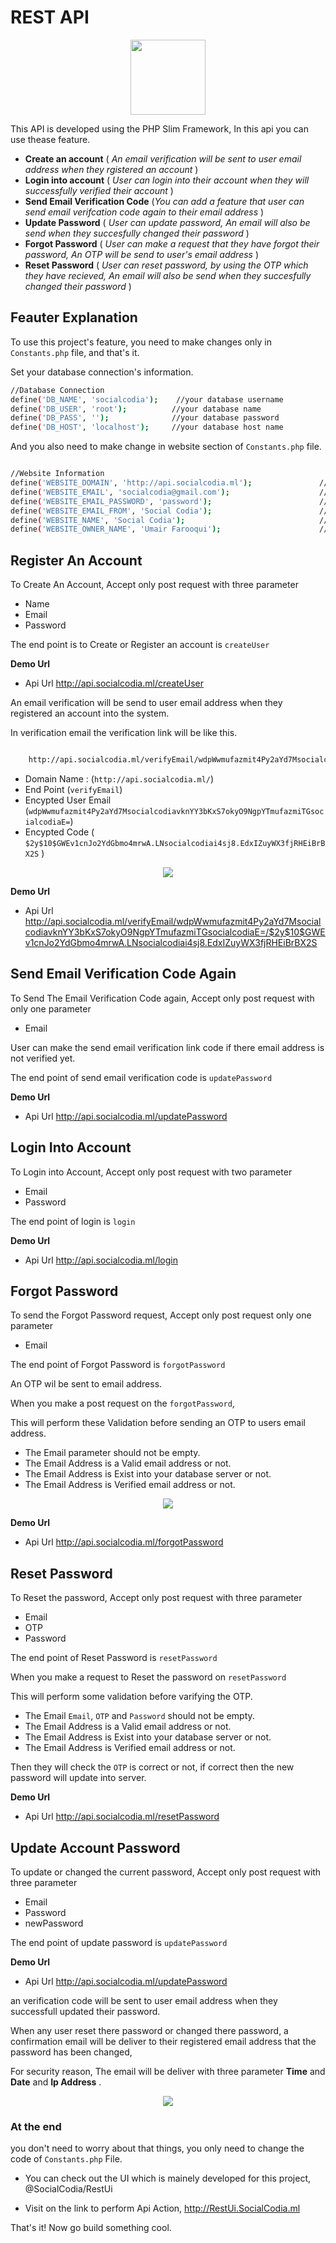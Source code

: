 # REST API

<p align="center">
    <img src="https://i.imgur.com/ldslPC7.png" width="120" >
</p>

This API is developed using the PHP Slim Framework, In this api you can use thease feature.

* **Create an account** ( *An email verification will be sent to user email address when they rgistered an account* )
* **Login into account** ( *User can login into their account when they will successfully verified their account* )
* **Send Email Verification Code** (*You can add a feature that user can send email verifcation code again to their email address* )
* **Update Password** ( *User can update password, An email will also be send when they succesfully changed their password* )
* **Forgot Password** ( *User can make a request that they have forgot their password, An OTP will be send to user's email address* )
* **Reset Password** ( *User can reset password, by using the OTP which they have recieved, An email will also be send when they succesfully changed their password* )


## Feauter Explanation

To use this project's feature, you need to make changes only in `Constants.php` file, and that's it.

Set your database connection's information.
```bash
//Database Connection
define('DB_NAME', 'socialcodia');    //your database username
define('DB_USER', 'root');          //your database name
define('DB_PASS', '');              //your database password
define('DB_HOST', 'localhost');     //your database host name
```

And you also need to make change in website section of `Constants.php` file.

```bash

//Website Information
define('WEBSITE_DOMAIN', 'http://api.socialcodia.ml');               //your domain name
define('WEBSITE_EMAIL', 'socialcodia@gmail.com');                    //your email address
define('WEBSITE_EMAIL_PASSWORD', 'password');                        //your email password
define('WEBSITE_EMAIL_FROM', 'Social Codia');                        // your website name here
define('WEBSITE_NAME', 'Social Codia');                              //your website name here
define('WEBSITE_OWNER_NAME', 'Umair Farooqui');                      //your name, we will send this name with email verification mail.

```

## Register An Account

To Create An Account, Accept only post request with three parameter
* Name
* Email
* Password

The end point is to Create or Register an account is `createUser`

<b>Demo Url</b> 
* Api Url <a href="http://api.socialcodia.ml/createUser">http://api.socialcodia.ml/createUser</a>


An email verification will be send to user email address when they registered an account into the system.

In verification email the verification link will be like this.

```bash

    http://api.socialcodia.ml/verifyEmail/wdpWwmufazmit4Py2aYd7MsocialcodiavknYY3bKxS7okyO9NgpYTmufazmiTGsocialcodiaE=/$2y$10$GWEv1cnJo2YdGbmo4mrwA.LNsocialcodiai4sj8.EdxIZuyWX3fjRHEiBrBX2S

```
* Domain Name : (` http://api.socialcodia.ml/ `)
* End Point (` verifyEmail `)
* Encypted User Email (` wdpWwmufazmit4Py2aYd7MsocialcodiavknYY3bKxS7okyO9NgpYTmufazmiTGsocialcodiaE= `)
* Encypted Code ( `$2y$10$GWEv1cnJo2YdGbmo4mrwA.LNsocialcodiai4sj8.EdxIZuyWX3fjRHEiBrBX2S` )

<p align="center">
    <img src="https://i.imgur.com/AGeCYFR.png" >
</p>

<b>Demo Url</b> 
* Api Url <a href="http://api.socialcodia.ml/verifyEmail/wdpWwmufazmit4Py2aYd7MsocialcodiavknYY3bKxS7okyO9NgpYTmufazmiTGsocialcodiaE=/$2y$10$GWEv1cnJo2YdGbmo4mrwA.LNsocialcodiai4sj8.EdxIZuyWX3fjRHEiBrBX2S">http://api.socialcodia.ml/verifyEmail/wdpWwmufazmit4Py2aYd7MsocialcodiavknYY3bKxS7okyO9NgpYTmufazmiTGsocialcodiaE=/$2y$10$GWEv1cnJo2YdGbmo4mrwA.LNsocialcodiai4sj8.EdxIZuyWX3fjRHEiBrBX2S</a>


## Send Email Verification Code Again

To Send The Email Verification Code again, Accept only post request with only one parameter
* Email

User can make the send email verification link code if there email address is not verified yet.

The end point of send email verification code is `updatePassword`

<b>Demo Url</b>
* Api Url <a href="http://api.socialcodia.ml/updatePassword">http://api.socialcodia.ml/updatePassword</a>


## Login Into Account

To Login into Account, Accept only post request with two parameter
* Email
* Password

The end point of login is `login`

<b>Demo Url</b> 
* Api Url <a href="http://api.socialcodia.ml/login">http://api.socialcodia.ml/login</a>

## Forgot Password

To send the Forgot Password request, Accept only post request only one parameter
* Email

The end point of Forgot Password is `forgotPassword`

An OTP wil be sent to email address.

When you make a post request on the `forgotPassword`, 

This will perform these Validation before sending an OTP to users email address.

* The Email parameter should not be empty.
* The Email Address is a Valid email address or not.
* The Email Address is Exist into your database server or not.
* The Email Address is Verified email address or not.

<p align="center">
    <img src="https://i.imgur.com/zDJCbnS.png" >
</p>

<b>Demo Url</b> 
* Api Url <a href="http://api.socialcodia.ml/forgotPassword">http://api.socialcodia.ml/forgotPassword</a>

## Reset Password

To Reset the password, Accept only post request with three parameter
* Email
* OTP
* Password

The end point of Reset Password is `resetPassword`

When you make a request to Reset the password on `resetPassword`

This will perform some validation before varifying the OTP.
* The Email `Email`, `OTP` and `Password` should not be empty.
* The Email Address is a Valid email address or not.
* The Email Address is Exist into your database server or not.
* The Email Address is Verified email address or not.

Then they will check the `OTP` is correct or not, if correct then the new password will update into server.

<b>Demo Url</b> 
* Api Url <a href="http://api.socialcodia.ml/resetPassword">http://api.socialcodia.ml/resetPassword</a>


## Update Account Password

To update or changed the current password, Accept only post request with three parameter
* Email
* Password
* newPassword

The end point of update password is `updatePassword`

<b>Demo Url</b> 

* Api Url <a href="http://api.socialcodia.ml/updatePassword">http://api.socialcodia.ml/updatePassword</a>

an verification code will be sent to user email address when they successfull updated their password.

When any user reset there password or changed there password, a confirmation email will be deliver to their registered email address that the password has been changed,

For security reason, The email will be deliver with three parameter **Time** and **Date** and **Ip Address** .

<p align="center">
    <img src="https://i.imgur.com/dwo4Ol8.png" >
</p>


### At the end

you don't need to worry about that things, you only need to change the code of `Constants.php` File.

* You can check out the UI which is mainely developed for this project, @SocialCodia/RestUi

* Visit on the link to perform Api Action, http://RestUi.SocialCodia.ml

That's it! Now go build something cool.

